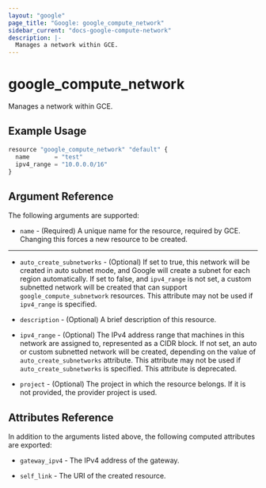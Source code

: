 ```yaml
---
layout: "google"
page_title: "Google: google_compute_network"
sidebar_current: "docs-google-compute-network"
description: |-
  Manages a network within GCE.
---
```


# google\_compute\_network

Manages a network within GCE.

## Example Usage

```js
resource "google_compute_network" "default" {
  name       = "test"
  ipv4_range = "10.0.0.0/16"
}
```

## Argument Reference

The following arguments are supported:

* `name` - (Required) A unique name for the resource, required by GCE.
    Changing this forces a new resource to be created.

- - -

* `auto_create_subnetworks` - (Optional) If set to true, this network will be
    created in auto subnet mode, and Google will create a subnet for each region
    automatically. If set to false, and `ipv4_range` is not set, a custom
    subnetted network will be created that can support
    `google_compute_subnetwork` resources. This attribute may not be used if
    `ipv4_range` is specified.

* `description` - (Optional) A brief description of this resource.

* `ipv4_range` - (Optional) The IPv4 address range that machines in this network
    are assigned to, represented as a CIDR block. If not set, an auto or custom
    subnetted network will be created, depending on the value of
    `auto_create_subnetworks` attribute. This attribute may not be used if
    `auto_create_subnetworks` is specified. This attribute is deprecated.

* `project` - (Optional) The project in which the resource belongs. If it
    is not provided, the provider project is used.

## Attributes Reference

In addition to the arguments listed above, the following computed attributes are
exported:

* `gateway_ipv4` - The IPv4 address of the gateway.

* `self_link` - The URI of the created resource.
